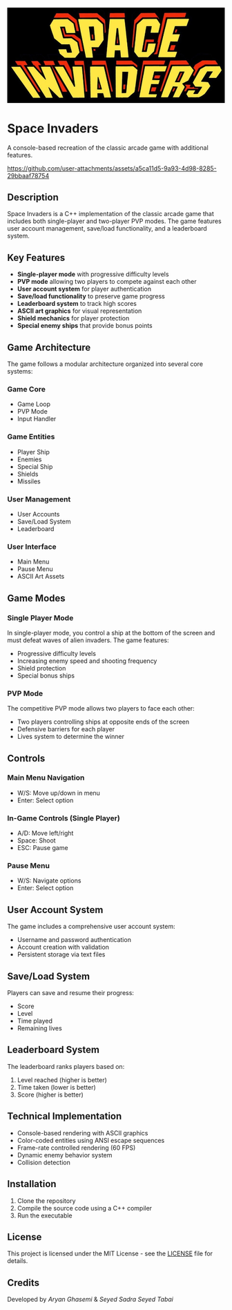 ![](Space_Invaders_Logo.jpg)
# Space Invaders

A console-based recreation of the classic arcade game with additional features.



https://github.com/user-attachments/assets/a5ca11d5-9a93-4d98-8285-29bbaaf78754



## Description

Space Invaders is a C++ implementation of the classic arcade game that includes both single-player and two-player PVP modes. The game features user account management, save/load functionality, and a leaderboard system.

## Key Features

- **Single-player mode** with progressive difficulty levels
- **PVP mode** allowing two players to compete against each other
- **User account system** for player authentication
- **Save/load functionality** to preserve game progress
- **Leaderboard system** to track high scores
- **ASCII art graphics** for visual representation
- **Shield mechanics** for player protection
- **Special enemy ships** that provide bonus points

## Game Architecture

The game follows a modular architecture organized into several core systems:

### Game Core
- Game Loop
- PVP Mode
- Input Handler

### Game Entities
- Player Ship
- Enemies
- Special Ship
- Shields
- Missiles

### User Management
- User Accounts
- Save/Load System
- Leaderboard

### User Interface
- Main Menu
- Pause Menu
- ASCII Art Assets

## Game Modes

### Single Player Mode
In single-player mode, you control a ship at the bottom of the screen and must defeat waves of alien invaders. The game features:
- Progressive difficulty levels
- Increasing enemy speed and shooting frequency
- Shield protection
- Special bonus ships

### PVP Mode
The competitive PVP mode allows two players to face each other:
- Two players controlling ships at opposite ends of the screen
- Defensive barriers for each player
- Lives system to determine the winner

## Controls

### Main Menu Navigation
- W/S: Move up/down in menu
- Enter: Select option

### In-Game Controls (Single Player)
- A/D: Move left/right
- Space: Shoot
- ESC: Pause game

### Pause Menu
- W/S: Navigate options
- Enter: Select option

## User Account System

The game includes a comprehensive user account system:
- Username and password authentication
- Account creation with validation
- Persistent storage via text files

## Save/Load System

Players can save and resume their progress:
- Score
- Level
- Time played
- Remaining lives

## Leaderboard System

The leaderboard ranks players based on:
1. Level reached (higher is better)
2. Time taken (lower is better)
3. Score (higher is better)

## Technical Implementation

- Console-based rendering with ASCII graphics
- Color-coded entities using ANSI escape sequences
- Frame-rate controlled rendering (60 FPS)
- Dynamic enemy behavior system
- Collision detection

## Installation

1. Clone the repository
2. Compile the source code using a C++ compiler
3. Run the executable

## License

This project is licensed under the MIT License - see the [LICENSE](LICENSE) file for details.

## Credits

Developed by *Aryan Ghasemi* & *Seyed Sadra Seyed Tabai*
